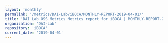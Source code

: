 ```yaml
---
layout: 'monthly'
permalink: '/metrics/DAI-Lab/iBOCA/MONTHLY-REPORT-2019-04-01/'
title: 'DAI Lab OSS Metrics Metrics report for iBOCA | MONTHLY-REPORT-2019-04-01'
organization: 'DAI-Lab'
repository: 'iBOCA'
current_date: '2019-04-01'
---
```

